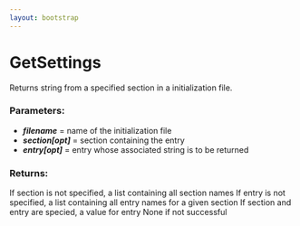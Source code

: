 ```yaml
---
layout: bootstrap
---
```


# GetSettings

Returns string from a specified section in a initialization file.
          

### Parameters:

- ***filename*** = name of the initialization file
- ***section[opt]*** = section containing the entry
- ***entry[opt]*** = entry whose associated string is to be returned
        

### Returns:


If section is not specified, a list containing all section names
If entry is not specified, a list containing all entry names for a given section
If section and entry are specied, a value for entry
None if not successful
        


